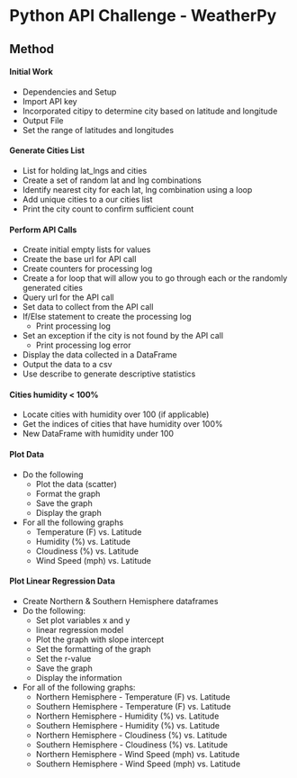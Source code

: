 # Python API Challenge - WeatherPy



## Method

#### Initial Work

- Dependencies and Setup
- Import API key
- Incorporated citipy to determine city based on latitude and longitude
- Output File
- Set the range of latitudes and longitudes

#### Generate Cities List

* List for holding lat_lngs and cities
* Create a set of random lat and lng combinations
* Identify nearest city for each lat, lng combination using a loop
* Add unique cities to a our cities list
* Print the city count to confirm sufficient count

#### Perform API Calls

* Create initial empty lists for values
* Create the base url for API call
* Create counters for processing log
* Create a for loop that will allow you to go through each or the randomly generated cities
* Query url for the API call
* Set data to collect from the API call
* If/Else statement to create the processing log
  * Print processing log
* Set an exception if the city is not found by the API call
  * Print processing log error
* Display the data collected in a DataFrame
* Output the data to a csv
* Use describe to generate descriptive statistics

#### Cities humidity < 100%

- Locate cities with humidity over 100 (if applicable)
- Get the indices of cities that have humidity over 100%
- New DataFrame with humidity under 100

#### Plot Data

- Do the following
  - Plot the data (scatter)
  - Format the graph
  - Save the graph
  - Display the graph
- For all the following graphs
  - Temperature (F) vs. Latitude
  - Humidity (%) vs. Latitude
  - Cloudiness (%) vs. Latitude
  - Wind Speed (mph) vs. Latitude

#### Plot Linear Regression Data

- Create Northern & Southern Hemisphere dataframes
- Do the following:
  - Set plot variables x and y
  - linear regression model
  - Plot the graph with slope intercept
  - Set the formatting of the graph
  - Set the r-value
  - Save the graph
  - Display the information
- For all of the following graphs:
  - Northern Hemisphere - Temperature (F) vs. Latitude
  - Southern Hemisphere - Temperature (F) vs. Latitude
  - Northern Hemisphere - Humidity (%) vs. Latitude
  - Southern Hemisphere - Humidity (%) vs. Latitude
  - Northern Hemisphere - Cloudiness (%) vs. Latitude
  - Southern Hemisphere - Cloudiness (%) vs. Latitude
  - Northern Hemisphere - Wind Speed (mph) vs. Latitude
  - Southern Hemisphere - Wind Speed (mph) vs. Latitude
